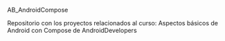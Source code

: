 AB_AndroidCompose

Repositorio con los proyectos relacionados al curso: Aspectos básicos de Android con Compose de AndroidDevelopers